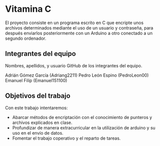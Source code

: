# Vitamina C

El proyecto consiste en un programa escrito en C que encripte unos archivos determinados mediante el uso de un usuario y contraseña, para después enviarlos posteriormente con un Arduino a otro conectado a un segundo ordenador.

## Integrantes del equipo

Nombres, apellidos, y usuario GitHub de los integrantes del equipo.

Adrián Gómez García (Adriang2211)
Pedro León Espino (PedroLeon00)
Emanuel Filip (Emanuel151100)


## Objetivos del trabajo

Con este trabajo intentaremos:
  - Abarcar métodos de encriptación con el conocimiento de punteros y archivos explicados en clase.
  - Profundizar de manera extracurricular en la utilización de arduino y su uso en el envío de datos.
  - Fomentar el trabajo coperativo y el reparto de tareas.
  
